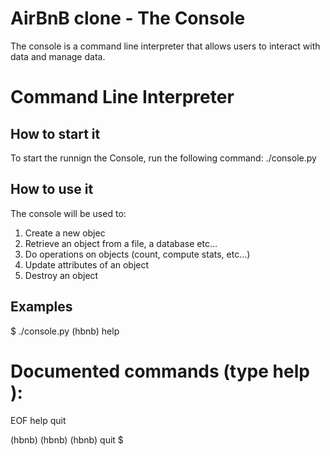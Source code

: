 # AirBnB clone - The Console
The console is a command line interpreter that allows users to interact with data and manage data.
# Command Line Interpreter
## How to start it
To start the runnign the Console, run the following command:
./console.py

## How to use it
The console will be used to:
1. Create a new objec
2. Retrieve an object from a file, a database etc…
3. Do operations on objects (count, compute stats, etc…)
4. Update attributes of an object
5. Destroy an object

## Examples
$ ./console.py
(hbnb) help

Documented commands (type help <topic>):
========================================
EOF  help  quit

(hbnb) 
(hbnb) 
(hbnb) quit
$
